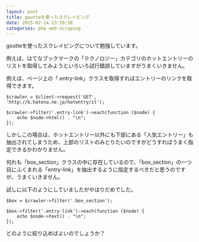 ```yaml
---
layout: post
title: goutteを使ったスクレイピング
date: 2015-02-14 13:59:38
categories: php web-scraping
---
```

<p>goutteを使ったスクレイピングについて勉強しています。</p>

<p>例えば、はてなブックマークの「テクノロジー」カテゴリのホットエントリーのリストを取得してみようといろいろ試行錯誤していますがうまくいきません。</p>

<p>例えば、ページ上の「.entry-link」クラスを取得すればエントリーのリンクを取得できます。</p>

<pre><code>$crawler = $client-&gt;request('GET', 'http://b.hatena.ne.jp/hotentry/it');

$crawler-&gt;filter('.entry-link')-&gt;each(function ($node) {
    echo $node-&gt;html() . "\n";
});
</code></pre>

<p>しかしこの場合は、ホットエントリー以外にも下部にある「人気エントリー」も抽出されてしまうため、上部のリストのみとりたいのですがどうすればうまく指定できるかわかりません。</p>

<p>何れも「box_section」クラスの中に存在しているので、「box_section」の一つ目にふくまれる「entry-link」を抽出するように指定するべきだと思うのですが、うまくいきません。</p>

<p>試しに以下のようにしていましたがやはりだめでした。</p>

<pre><code>$box = $crawler-&gt;filter('.box_section');

$box-&gt;filter('.entry-link')-&gt;each(function ($node) {
    echo $node-&gt;text() . "\n";
});
</code></pre>

<p>どのように絞り込めばよいのでしょうか？</p>
